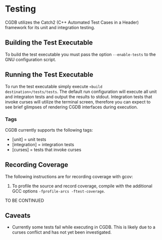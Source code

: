 # Testing

CGDB utilizes the Catch2 (C++ Automated Test Cases in a Header) framework for
its unit and integration testing.

## Building the Test Executable

To build the test executable you must pass the option `--enable-tests` to the
GNU configuration script.

## Running the Test Executable

To run the test executable simply execute `<build destination>/tests/tests`. The
default run configuration will execute all unit and integraton tests and output
the results to stdout. Integration tests that invoke curses will utilize the
terminal screen, therefore you can expect to see brief glimpses of rendering
CGDB interfaces during execution.

### Tags

CGDB currently supports the following tags:

- [unit] = unit tests
- [integration] = integration tests
- [curses] = tests that invoke curses

## Recording Coverage

The following instructions are for recording coverage with gcov:

1. To profile the source and record coverage, compile with the additional GCC
options `-fprofile-arcs -ftest-coverage`.

TO BE CONTINUED

## Caveats

- Currently some tests fail while executing in CGDB. This is likely due to a
  curses conflict and has not yet been investigated.
